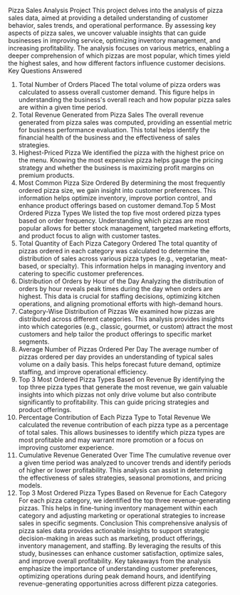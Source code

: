Pizza Sales Analysis Project
This project delves into the analysis of pizza sales data, aimed at providing a detailed understanding of customer behavior, sales trends, and operational performance. By assessing key aspects of pizza sales, we uncover valuable insights that can guide businesses in improving service, optimizing inventory management, and increasing profitability. The analysis focuses on various metrics, enabling a deeper comprehension of which pizzas are most popular, which times yield the highest sales, and how different factors influence customer decisions.
Key Questions Answered
1.	Total Number of Orders Placed
The total volume of pizza orders was calculated to assess overall customer demand. This figure helps in understanding the business's overall reach and how popular pizza sales are within a given time period.
2.	Total Revenue Generated from Pizza Sales
The overall revenue generated from pizza sales was computed, providing an essential metric for business performance evaluation. This total helps identify the financial health of the business and the effectiveness of sales strategies.
3.	Highest-Priced Pizza
We identified the pizza with the highest price on the menu. Knowing the most expensive pizza helps gauge the pricing strategy and whether the business is maximizing profit margins on premium products.
4.	Most Common Pizza Size Ordered
By determining the most frequently ordered pizza size, we gain insight into customer preferences. This information helps optimize inventory, improve portion control, and enhance product offerings based on customer demand.Top 5 Most Ordered Pizza Types
We listed the top five most ordered pizza types based on order frequency. Understanding which pizzas are most popular allows for better stock management, targeted marketing efforts, and product focus to align with customer tastes.
5.	Total Quantity of Each Pizza Category Ordered
The total quantity of pizzas ordered in each category was calculated to determine the distribution of sales across various pizza types (e.g., vegetarian, meat-based, or specialty). This information helps in managing inventory and catering to specific customer preferences.
6.	Distribution of Orders by Hour of the Day
Analyzing the distribution of orders by hour reveals peak times during the day when orders are highest. This data is crucial for staffing decisions, optimizing kitchen operations, and aligning promotional efforts with high-demand hours.
7.	Category-Wise Distribution of Pizzas
We examined how pizzas are distributed across different categories. This analysis provides insights into which categories (e.g., classic, gourmet, or custom) attract the most customers and help tailor the product offerings to specific market segments.
8.	Average Number of Pizzas Ordered Per Day
The average number of pizzas ordered per day provides an understanding of typical sales volume on a daily basis. This helps forecast future demand, optimize staffing, and improve operational efficiency.
9.	Top 3 Most Ordered Pizza Types Based on Revenue
By identifying the top three pizza types that generate the most revenue, we gain valuable insights into which pizzas not only drive volume but also contribute significantly to profitability. This can guide pricing strategies and product offerings.
10.	Percentage Contribution of Each Pizza Type to Total Revenue
We calculated the revenue contribution of each pizza type as a percentage of total sales. This allows businesses to identify which pizza types are most profitable and may warrant more promotion or a focus on improving customer experience.
11.	Cumulative Revenue Generated Over Time
The cumulative revenue over a given time period was analyzed to uncover trends and identify periods of higher or lower profitability. This analysis can assist in determining the effectiveness of sales strategies, seasonal promotions, and pricing models.
12.	Top 3 Most Ordered Pizza Types Based on Revenue for Each Category
For each pizza category, we identified the top three revenue-generating pizzas. This helps in fine-tuning inventory management within each category and adjusting marketing or operational strategies to increase sales in specific segments.
Conclusion
This comprehensive analysis of pizza sales data provides actionable insights to support strategic decision-making in areas such as marketing, product offerings, inventory management, and staffing. By leveraging the results of this study, businesses can enhance customer satisfaction, optimize sales, and improve overall profitability. Key takeaways from the analysis emphasize the importance of understanding customer preferences, optimizing operations during peak demand hours, and identifying revenue-generating opportunities across different pizza categories.

